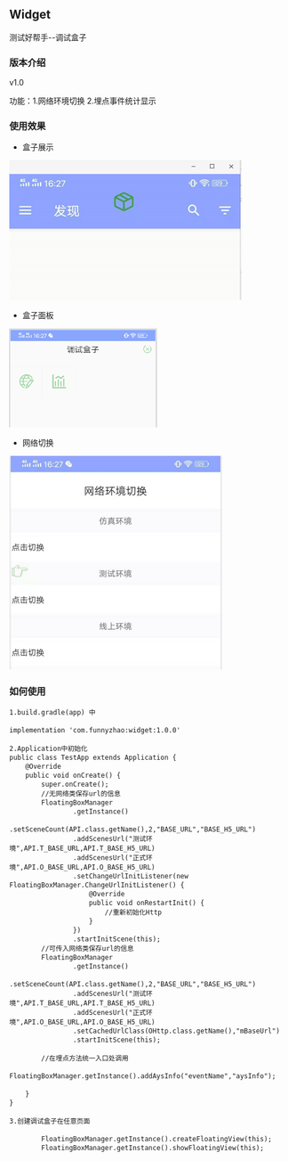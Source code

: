 ## Widget

测试好帮手--调试盒子

### 版本介绍

v1.0

功能：1.网络环境切换  2.埋点事件统计显示


### 使用效果

- 盒子展示

![](https://github.com/funnyzhaov/Widget/blob/master/sreenshot/1.jpg)

- 盒子面板

![](https://github.com/funnyzhaov/Widget/blob/master/sreenshot/2.jpg)

- 网络切换

![](https://github.com/funnyzhaov/Widget/blob/master/sreenshot/3.jpg)

### 如何使用

```
1.build.gradle(app) 中

implementation 'com.funnyzhao:widget:1.0.0'

2.Application中初始化
public class TestApp extends Application {
    @Override
    public void onCreate() {
        super.onCreate();
        //无网络类保存url的信息
        FloatingBoxManager
                .getInstance()
                .setSceneCount(API.class.getName(),2,"BASE_URL","BASE_H5_URL")
                .addScenesUrl("测试环境",API.T_BASE_URL,API.T_BASE_H5_URL)
                .addScenesUrl("正式环境",API.O_BASE_URL,API.O_BASE_H5_URL)
                .setChangeUrlInitListener(new FloatingBoxManager.ChangeUrlInitListener() {
                    @Override
                    public void onRestartInit() {
                        //重新初始化Http
                    }
                })
                .startInitScene(this);
        //可传入网络类保存url的信息
        FloatingBoxManager
                .getInstance()
                .setSceneCount(API.class.getName(),2,"BASE_URL","BASE_H5_URL")
                .addScenesUrl("测试环境",API.T_BASE_URL,API.T_BASE_H5_URL)
                .addScenesUrl("正式环境",API.O_BASE_URL,API.O_BASE_H5_URL)
                .setCachedUrlClass(OHttp.class.getName(),"mBaseUrl")
                .startInitScene(this);

        //在埋点方法统一入口处调用
        FloatingBoxManager.getInstance().addAysInfo("eventName","aysInfo");

    }
}

3.创建调试盒子在任意页面
 
        FloatingBoxManager.getInstance().createFloatingView(this);
        FloatingBoxManager.getInstance().showFloatingView(this);
```



